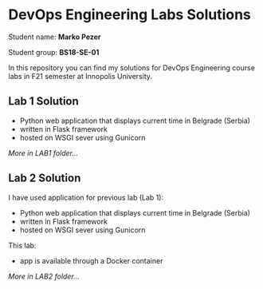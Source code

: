 # DevOps Engineering Labs Solutions 


Student name: **Marko Pezer**

Student group: **BS18-SE-01**


In this repository you can find my solutions for DevOps Engineering course labs in F21 semester at Innopolis University.

## Lab 1 Solution

- Python web application that displays current time in Belgrade (Serbia)
- written in Flask framework
- hosted on WSGI sever using Gunicorn

*More in LAB1 folder...*

## Lab 2 Solution

I have used application for previous lab (Lab 1):
- Python web application that displays current time in Belgrade (Serbia)
- written in Flask framework
- hosted on WSGI sever using Gunicorn

This lab:
- app is available through a Docker container

*More in LAB2 folder...*
